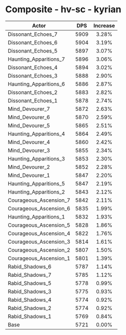 # Composite - hv-sc - kyrian
| Actor | DPS | Increase |
|---|:---:|:---:|
|Dissonant_Echoes_7|5909|3.28%|
|Dissonant_Echoes_6|5904|3.19%|
|Dissonant_Echoes_5|5897|3.07%|
|Haunting_Apparitions_7|5896|3.06%|
|Dissonant_Echoes_4|5894|3.02%|
|Dissonant_Echoes_3|5888|2.90%|
|Haunting_Apparitions_6|5886|2.87%|
|Dissonant_Echoes_2|5883|2.82%|
|Dissonant_Echoes_1|5878|2.74%|
|Mind_Devourer_7|5872|2.63%|
|Mind_Devourer_6|5870|2.59%|
|Mind_Devourer_5|5865|2.51%|
|Haunting_Apparitions_4|5864|2.49%|
|Mind_Devourer_4|5860|2.42%|
|Mind_Devourer_3|5855|2.34%|
|Haunting_Apparitions_3|5853|2.30%|
|Mind_Devourer_2|5852|2.28%|
|Mind_Devourer_1|5847|2.20%|
|Haunting_Apparitions_5|5847|2.19%|
|Haunting_Apparitions_2|5843|2.12%|
|Courageous_Ascension_7|5842|2.11%|
|Courageous_Ascension_6|5835|1.99%|
|Haunting_Apparitions_1|5832|1.93%|
|Courageous_Ascension_5|5828|1.86%|
|Courageous_Ascension_4|5822|1.76%|
|Courageous_Ascension_3|5814|1.61%|
|Courageous_Ascension_2|5807|1.50%|
|Courageous_Ascension_1|5801|1.39%|
|Rabid_Shadows_6|5787|1.14%|
|Rabid_Shadows_7|5785|1.12%|
|Rabid_Shadows_5|5778|0.99%|
|Rabid_Shadows_3|5775|0.93%|
|Rabid_Shadows_4|5774|0.92%|
|Rabid_Shadows_2|5774|0.92%|
|Rabid_Shadows_1|5769|0.84%|
|Base|5721|0.00%|
